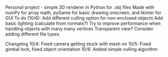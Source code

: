 Personal project - simple 3D renderer in Python for .obj files
Made with numPy for array math, pyGame for basic drawing onscreen, and tkinter for GUI
To do (10/6):
Add different culling option for non-enclosed objects
Add basic lighting (calculate from normals?)
Try to improve performance when handling objects with many many vertices
Transparent view?
Consider adding different file types


Changelog 
10/4:
Fixed camera getting stuck with mesh on
10/5:
Fixed gimbal lock, fixed object orientation
10/6:
Added simple culling algorithm
